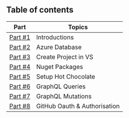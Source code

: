 ## Table of contents

| **Part**                                                    | **Topics**                   |
| ----------------------------------------------------------- | ---------------------------- |
| [Part #1](1-introduction-to-msa-yearbook.md)                | Introductions                |
| [Part #2](2-azure-sql-database.md)                          | Azure Database               |
| [Part #3](3-create-an-empty-project-using-visual-studio.md) | Create Project in VS         |
| [Part #4](4-adding-nuget-packages.md)                       | Nuget Packages               |
| [Part #5](5-setup-hot-chocolate.md)                         | Setup Hot Chocolate          |
| [Part #6](6-implement-graphql-queries.md)                   | GraphQL Queries              |
| [Part #7](7-implement-graphql-mutations.md)                 | GraphQL Mutations            |
| [Part #8](8-setup-github-oauth-and-authorisation.md)        | GitHub Oauth & Authorisation |
